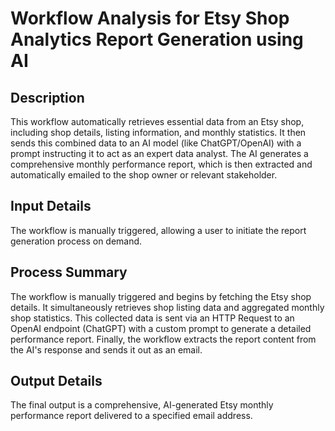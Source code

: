 # Workflow Analysis for Etsy Shop Analytics Report Generation using AI

## Description
This workflow automatically retrieves essential data from an Etsy shop, including shop details, listing information, and monthly statistics. It then sends this combined data to an AI model (like ChatGPT/OpenAI) with a prompt instructing it to act as an expert data analyst. The AI generates a comprehensive monthly performance report, which is then extracted and automatically emailed to the shop owner or relevant stakeholder.

## Input Details
The workflow is manually triggered, allowing a user to initiate the report generation process on demand.

## Process Summary
The workflow is manually triggered and begins by fetching the Etsy shop details. It simultaneously retrieves shop listing data and aggregated monthly shop statistics. This collected data is sent via an HTTP Request to an OpenAI endpoint (ChatGPT) with a custom prompt to generate a detailed performance report. Finally, the workflow extracts the report content from the AI's response and sends it out as an email.

## Output Details
The final output is a comprehensive, AI-generated Etsy monthly performance report delivered to a specified email address.
